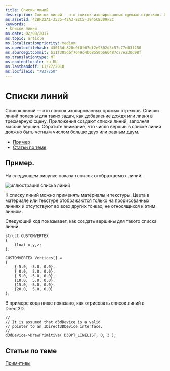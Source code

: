 ```yaml
---
title: Списки линий
description: Список линий — это список изолированных прямых отрезков. Списки линий полезны для таких задач, как добавление дождя или ливня в трехмерную сцену. Приложения создают списки линий, заполняя массив вершин.
ms.assetid: 42BF32A1-3535-42A3-82C5-3945CB309F2C
keywords:
- Списки линий
ms.date: 02/08/2017
ms.topic: article
ms.localizationpriority: medium
ms.openlocfilehash: 43013dc820c0f0f67df2e9502d3c57c77e03f250
ms.sourcegitcommit: b11f305dbf7649c4b68550b666487c77ea30d98f
ms.translationtype: MT
ms.contentlocale: ru-RU
ms.lasthandoff: 11/27/2018
ms.locfileid: "7837250"
---
```

# <a name="line-lists"></a>Списки линий


Список линий — это список изолированных прямых отрезков. Списки линий полезны для таких задач, как добавление дождя или ливня в трехмерную сцену. Приложения создают списки линий, заполняя массив вершин. Обратите внимание, что число вершин в списке линий должно быть четным числом больше двух или равным двум.

-   [Пример](#example)
-   [Статьи по теме](#related-topics)

## <a name="span-idexamplespanspan-idexamplespanspan-idexamplespanexample"></a><span id="Example"></span><span id="example"></span><span id="EXAMPLE"></span>Пример.


На следующем рисунке показан список отображаемых линий.

![иллюстрация списка линий](images/linelst.png)

К списку линий можно применять материалы и текстуры. Цвета в материале или текстуре отображаются только на прорисованных линиях и отсутствуют во всех других точках, не относящихся к этим линиям.

Следующий код показывает, как создать вершины для такого списка линий.

```
struct CUSTOMVERTEX
{
    float x,y,z;
};

CUSTOMVERTEX Vertices[] = 
{
    {-5.0, -5.0, 0.0},
    { 0.0,  5.0, 0.0},
    { 5.0, -5.0, 0.0},
    {10.0,  5.0, 0.0},
    {15.0, -5.0, 0.0},
    {20.0,  5.0, 0.0}
};
```

В примере кода ниже показано, как отрисовать список линий в Direct3D.

```
//
// It is assumed that d3dDevice is a valid
// pointer to an IDirect3DDevice interface.
//
d3dDevice->DrawPrimitive( D3DPT_LINELIST, 0, 3 );
```

## <a name="span-idrelated-topicsspanrelated-topics"></a><span id="related-topics"></span>Статьи по теме


[Примитивы](primitives.md)

 

 




